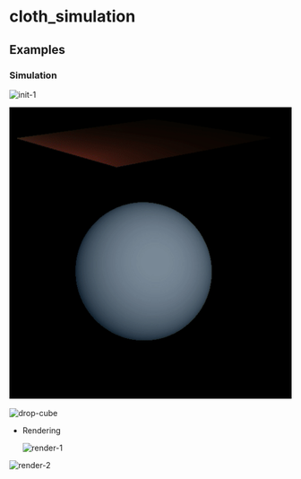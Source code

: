 # cloth_simulation

## Examples

### Simulation

<img src="examples/swing.gif" alt="init-1"  />

![swing-cube](examples/drop.gif)

![drop-cube](examples/drop-cube.gif)

* Rendering

  ![render-1](examples/render-1.gif)

![render-2](examples/render-2.gif)

